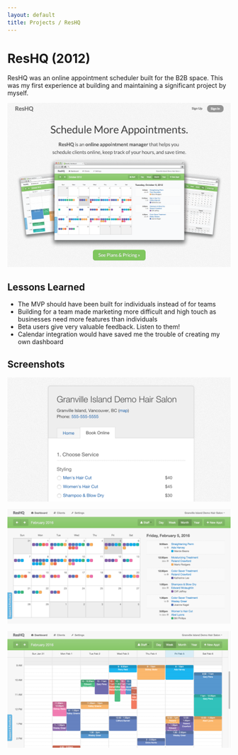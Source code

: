 ```yaml
---
layout: default
title: Projects / ResHQ
---
```


# ResHQ (2012)

ResHQ was an online appointment scheduler built for the B2B space. This was my first experience at building and maintaining a significant project by myself.

![](/images/projects_reshq1.png)

## Lessons Learned

- The MVP should have been built for individuals instead of for teams
- Building for a team made marketing more difficult and high touch as businesses  need more features than individuals
- Beta users give very valuable feedback. Listen to them!
- Calendar integration would have saved me the trouble of creating my own dashboard


## Screenshots

![](/images/projects_reshq2.png)

![](/images/projects_reshq3.png)

![](/images/projects_reshq4.png)
